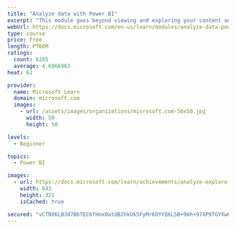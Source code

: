 ```yaml
---
title: "Analyze data with Power BI"
excerpt: "This module goes beyond viewing and exploring your content and explains how to interact with it by working with reports and dashboards to uncover and share new business insights."
webUrl: https://docs.microsoft.com/en-us/learn/modules/analyze-data-power-bi/
type: course
price: Free
length: PT60M
ratings:
  count: 6205
  average: 4.6966963
heat: 61

provider:
  name: Microsoft Learn
  domain: microsoft.com
  images:
    - url: /assets/images/organizations/microsoft.com-50x50.jpg
      width: 50
      height: 50

levels:
  - Beginner

topics:
  - Power BI

images:
  - url: https://docs.microsoft.com/learn/achievements/analyze-explore-data-power-bi-social.png
    width: 643
    height: 321
    isCached: true

secured: "vCTNXKLBJd7B6TEC6fHnxOatdB2hkUk5FyMr6OYYQ6L5B+9mh+97XP9TGYXwGD5fySLQQF2PNrgKGQCu7TAWnz9KdeqZVZFjWd4+3zu+YY7LJiu/4Y9SgFcwAv+QPpJ8ZCMD1uPWAhWWic57L4EF13niebVrcDX5GYaxQwAZXg05WQFAuH8eDw6x89JVWo9uxwE8Hh5angGIiupPGWrDiAU1FpdC64W9zz4yxBB32jFxeUo4cyWsM8x1+ZS6Wjm8+AT9DSoB4pezXkuQZ91akJZDfnvqFd4uyfUs8cFmaRXZrZypugRjm20oLZ0HY+IDArv8glNY6G5mSah37Xs71wPhpjdqpJkRg2Bo30wg5ioB1irGbhVGqMiFojqXc6gBBcslgRe4otLCz8SwFfTswTGm9Dv6hCBm6P6sxiv0bvU=;wjKeB8xJ0/OOFWQYfCifRQ=="
---
```


